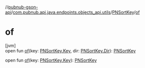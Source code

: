 //[pubnub-gson-api](../../../index.md)/[com.pubnub.api.java.endpoints.objects_api.utils](../index.md)/[PNSortKey](index.md)/[of](of.md)

# of

[jvm]\
open fun [of](of.md)(key: [PNSortKey.Key](-key/index.md), dir: [PNSortKey.Dir](-dir/index.md)): [PNSortKey](index.md)

open fun [of](of.md)(key: [PNSortKey.Key](-key/index.md)): [PNSortKey](index.md)
